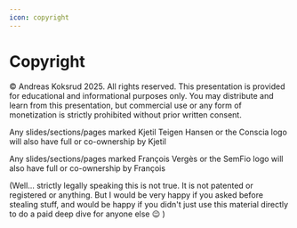 ```yaml
---
icon: copyright
---
```


# Copyright

© Andreas Koksrud 2025. All rights reserved. This presentation is provided for educational and informational purposes only. You may distribute and learn from this presentation, but commercial use or any form of monetization is strictly prohibited without prior written consent.

Any slides/sections/pages marked Kjetil Teigen Hansen or the Conscia logo will also have full or co-ownership by Kjetil

Any slides/sections/pages marked François Vergès or the SemFio logo will also have full or co-ownership by François

(Well... strictly legally speaking this is not true. It is not patented or registered or anything. But I would be very happy if you asked before stealing stuff, and would be happy if you didn't just use this material directly to do a paid deep dive for anyone else :wink: )
